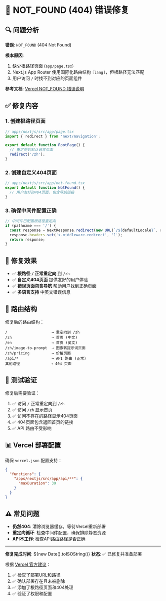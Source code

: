 # 🚨 NOT_FOUND (404) 错误修复

## 🔍 问题分析

**错误**: `NOT_FOUND` (404 Not Found)

**根本原因**:
1. 缺少根路径页面 (`app/page.tsx`)
2. Next.js App Router 使用国际化路由结构 `[lang]`，但根路径无法匹配
3. 用户访问 `/` 时找不到对应的页面组件

**参考文档**: [Vercel NOT_FOUND 错误说明](https://vercel.com/docs/errors/NOT_FOUND)

## ✅ 修复内容

### 1. **创建根路径页面**
```typescript
// apps/nextjs/src/app/page.tsx
import { redirect } from 'next/navigation';

export default function RootPage() {
  // 重定向到默认语言页面
  redirect('/zh');
}
```

### 2. **创建自定义404页面**
```typescript
// apps/nextjs/src/app/not-found.tsx
export default function NotFound() {
  // 用户友好的404页面，包含导航链接
}
```

### 3. **确保中间件配置正确**
```typescript
// 中间件已配置根路径重定向
if (pathname === '/') {
  const response = NextResponse.redirect(new URL(`/${defaultLocale}`, request.url));
  response.headers.set('x-middleware-redirect', '1');
  return response;
}
```

## 🎯 修复效果

- ✅ **根路径 `/` 正常重定向** 到 `/zh`
- ✅ **自定义404页面** 提供友好的用户体验
- ✅ **错误页面包含导航** 帮助用户找到正确页面
- ✅ **多语言支持** 中英文错误信息

## 🔧 路由结构

修复后的路由结构：
```
/                    → 重定向到 /zh
/zh                  → 首页 (中文)
/en                  → 首页 (英文)
/zh/image-to-prompt  → 图像转提示词页面
/zh/pricing          → 价格页面
/api/*               → API 路由 (正常)
其他路径              → 404 页面
```

## 🧪 测试验证

修复后需要验证：
1. ✅ 访问 `/` 正常重定向到 `/zh`
2. ✅ 访问 `/zh` 显示首页
3. ✅ 访问不存在的路径显示404页面
4. ✅ 404页面包含返回首页的链接
5. ✅ API 路由不受影响

## 📊 Vercel 部署配置

确保 `vercel.json` 配置支持：
```json
{
  "functions": {
    "apps/nextjs/src/app/api/**": {
      "maxDuration": 30
    }
  }
}
```

## ⚠️ 常见问题

- **仍然404**: 清除浏览器缓存，等待Vercel重新部署
- **重定向循环**: 检查中间件配置，确保排除静态资源
- **API不工作**: 检查API路由路径是否正确

---

**修复完成时间**: ${new Date().toISOString()}
**状态**: ✅ 已修复并准备部署

根据 [Vercel 官方建议](https://vercel.com/docs/errors/NOT_FOUND)：
1. ✅ 检查了部署URL和路径
2. ✅ 确认部署存在且未被删除  
3. ✅ 添加了根路径页面和404处理
4. ✅ 验证了权限和配置
